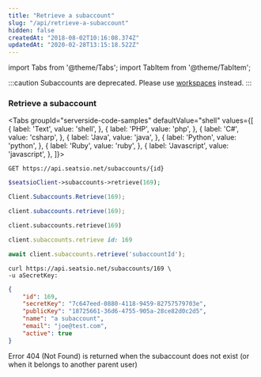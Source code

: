 ```yaml
---
title: "Retrieve a subaccount"
slug: "/api/retrieve-a-subaccount"
hidden: false
createdAt: "2018-08-02T10:16:08.374Z"
updatedAt: "2020-02-28T13:15:18.522Z"
---
```


import Tabs from '@theme/Tabs';
import TabItem from '@theme/TabItem';


:::caution 
Subaccounts are deprecated. Please use [workspaces](/docs/api/workspaces) instead.
:::

### Retrieve a subaccount



<Tabs 
  groupId="serverside-code-samples"
  defaultValue="shell"
  values={[
{ label: 'Text', value: 'shell', },
{ label: 'PHP', value: 'php', },
{ label: 'C#', value: 'csharp', },
{ label: 'Java', value: 'java', },
{ label: 'Python', value: 'python', },
{ label: 'Ruby', value: 'ruby', },
{ label: 'Javascript', value: 'javascript', },
]}>
<TabItem value='shell'>

```shell
GET https://api.seatsio.net/subaccounts/{id}
```

</TabItem>
<TabItem value='php'>

```php
$seatsioClient->subaccounts->retrieve(169);
```

</TabItem>
<TabItem value='csharp'>

```csharp
Client.Subaccounts.Retrieve(169);
```

</TabItem>
<TabItem value='java'>

```java
client.subaccounts.retrieve(169);
```

</TabItem>
<TabItem value='python'>

```python
client.subaccounts.retrieve(169)
```

</TabItem>
<TabItem value='ruby'>

```ruby
client.subaccounts.retrieve id: 169

```

</TabItem>
<TabItem value='javascript'>

```javascript
await client.subaccounts.retrieve('subaccountId');
```

</TabItem>
</Tabs>





```shell
curl https://api.seatsio.net/subaccounts/169 \
-u aSecretKey:
```



```json
{
    "id": 169,
    "secretKey": "7c647eed-0880-4118-9459-82757579703e",
    "publicKey": "18725661-36d6-4755-905a-28ce82d0c2d5",
    "name": "a subaccount",
    "email": "joe@test.com",
    "active": true
}
```

Error 404 (Not Found) is returned when the subaccount does not exist (or when it belongs to another parent user)
